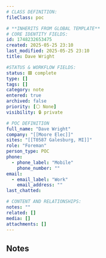 ```yaml
---
# CLASS DEFINITION:
fileClass: poc

# **INHERITS FROM GLOBAL TEMPLATE**
# CORE IDENTITY FIELDS:
id: 1748232653475
created: 2025-05-25 23:10
last_modified: 2025-05-25 23:10
title: Dave Wright

#STATUS & WORKFLOW FIELDS:
status: 🟩 complete
type: []
tags: []
category: note
entered: true
archived: false
priority: [⚪ None]
visibility: 🔒 private

# POC DEFINITION
full_name: "Dave Wright"
company: "[[Moore Elec]]"
sites: "[[T0587 Galesburg, MI]]"
role: "Foreman"
person_type: POC
phone:
  - phone_label: "Mobile"
    phone_number: ""
email:
  - email_label: "Work"
    email_address: ""
last_chatted: 

# CONTENT AND RELATIONSHIPS:
notes: ""
related: []
media: []
attachments: []
---
```


## Notes